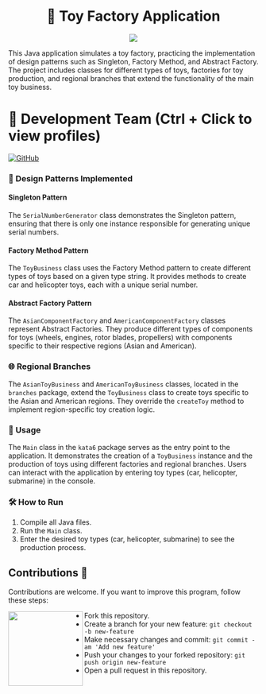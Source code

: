 <h1 align="center">🚀 Toy Factory Application</h1>
<p align="center">
  <img src="https://github.com/AlejandroDavidArzolaSaavedra/Kata-Toy-Factory/assets/90756437/b69eac1e-3f38-4c34-a3d1-d22d74ecb16f">
</p>
This Java application simulates a toy factory, practicing the implementation of design patterns such as Singleton, Factory Method, and Abstract Factory. The project includes classes for different types of toys, factories for toy production, and regional branches that extend the functionality of the main toy business.

# 👥 Development Team (Ctrl + Click to view profiles)

[![GitHub](https://img.shields.io/badge/GitHub-Alejandro%20David%20Arzola%20Saavedra-blue?style=flat-square&logo=github)](https://github.com/AlejandroDavidArzolaSaavedra)

### 🎨 Design Patterns Implemented

#### Singleton Pattern

The `SerialNumberGenerator` class demonstrates the Singleton pattern, ensuring that there is only one instance responsible for generating unique serial numbers.

#### Factory Method Pattern

The `ToyBusiness` class uses the Factory Method pattern to create different types of toys based on a given type string. It provides methods to create car and helicopter toys, each with a unique serial number.

#### Abstract Factory Pattern

The `AsianComponentFactory` and `AmericanComponentFactory` classes represent Abstract Factories. They produce different types of components for toys (wheels, engines, rotor blades, propellers) with components specific to their respective regions (Asian and American).

### 🌐 Regional Branches

The `AsianToyBusiness` and `AmericanToyBusiness` classes, located in the `branches` package, extend the `ToyBusiness` class to create toys specific to the Asian and American regions. They override the `createToy` method to implement region-specific toy creation logic.

### 🚀 Usage

The `Main` class in the `kata6` package serves as the entry point to the application. It demonstrates the creation of a `ToyBusiness` instance and the production of toys using different factories and regional branches. Users can interact with the application by entering toy types (car, helicopter, submarine) in the console.

### 🛠️ How to Run

1. Compile all Java files.
2. Run the `Main` class.
3. Enter the desired toy types (car, helicopter, submarine) to see the production process.

## Contributions 🤝

Contributions are welcome. If you want to improve this program, follow these steps:

<img align="left" width="150" height="150" src="https://github.com/AlejandroDavidArzolaSaavedra/Kata-Age-Calculator/assets/90756437/81dd2f61-6de4-499f-81e8-47c1cc6ae5ae"></a>
- Fork this repository.
- Create a branch for your new feature: `git checkout -b new-feature`
- Make necessary changes and commit: `git commit -am 'Add new feature'`
- Push your changes to your forked repository: `git push origin new-feature`
- Open a pull request in this repository.
